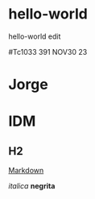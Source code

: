 # hello-world
hello-world edit

#Tc1033 391 NOV30 23
# Jorge
# IDM

## H2

[Markdown](https://github.com/jorgegzz/hello-world/edit/main/README.md)

*italica*
**negrita**
